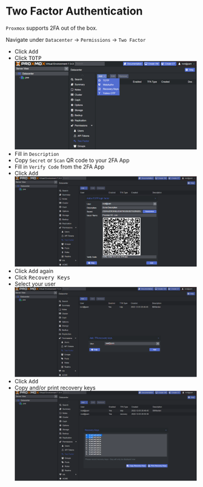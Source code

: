 # Two Factor Authentication

`Proxmox` supports 2FA out of the box.

Navigate under `Datacenter` -> `Permissions` -> `Two Factor`

- Click <kbd>Add</kbd>
- Click <kbd>TOTP</kbd>
  ![2fa-totp](img/proxmox-2fa-totp.png)
- Fill in `Description`
- Copy `Secret` or `Scan` QR code to your 2FA App
- Fill in `Verify Code` from the 2FA App
- Click <kbd>Add</kbd>
  ![2fa-qr](img/proxmox-2fa-qr.png)
- Click <kbd>Add</kbd> again
- Click <kbd>Recovery Keys</kbd>
- Select your user
  ![recovery-keys](img/proxmox-recovery-keys.png)
- Click <kbd>Add</kbd>
- Copy and/or print recovery keys
  ![recovery-copy](img/proxmox-recovery-copy.png)

